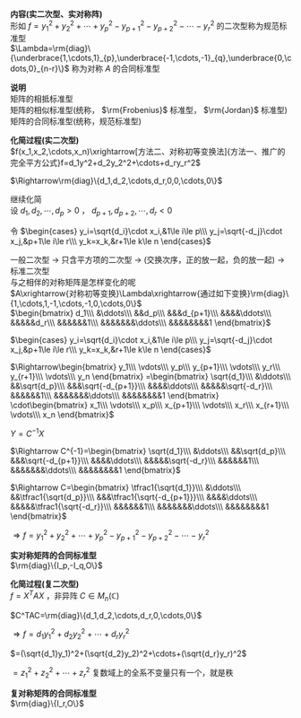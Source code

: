 **内容(实二次型、实对称阵)**  
形如 $f=y_1^2+y_2^2+\cdots+y_p^2-y_{p+1}^2-y_{p+2}^2-\cdots-y_r^2$ 的二次型称为规范标准型  
 $\Lambda=\rm{diag}\{\underbrace{1,\cdots,1}_{p},\underbrace{-1,\cdots,-1}_{q},\underbrace{0,\cdots,0}_{n-r}\}$ 称为对称 $A$ 的合同标准型  
  
**说明**  
矩阵的相抵标准型  
矩阵的相似标准型(统称， $\rm{Frobenius}$ 标准型， $\rm{Jordan}$ 标准型)  
矩阵的合同标准型(统称，规范标准型)  
  
**化简过程(实二次型)**  
 $f(x_1,x_2,\cdots,x_n)\xrightarrow[方法二、对称初等变换法]{方法一、推广的完全平方公式}f=d_1y^2+d_2y_2^2+\cdots+d_ry_r^2$   
  
 $\Rightarrow\rm{diag}\{d_1,d_2,\cdots,d_r,0,0,\cdots,0\}$   
  
继续化简  
设 $d_1,d_2,\cdots,d_p>0$ ， $d_{p+1},d_{p+2},\cdots,d_r<0$   
  
令  $\begin{cases}  
y_i=\sqrt{d_i}\cdot x_i,&1\le i\le p\\\   
y_j=\sqrt{-d_j}\cdot x_j,&p+1\le i\le r\\\   
y_k=x_k,&r+1\le k\le n  
\end{cases}$   
  
一般二次型 $\to$ 只含平方项的二次型 $\to$ (交换次序，正的放一起，负的放一起) $\to$ 标准二次型  
与之相伴的对称矩阵是怎样变化的呢  
 $A\xrightarrow{对称初等变换}\Lambda\xrightarrow{通过如下变换}\rm{diag}\{1,\cdots,1,-1,\cdots,-1,0,\cdots,0\}$   
 $\begin{bmatrix}  
d_1\\\ &\ddots\\\ &&d_p\\\ &&&d_{p+1}\\\ &&&&\ddots\\\ &&&&&d_r\\\ &&&&&&1\\\ &&&&&&&\ddots\\\ &&&&&&&&1  
\end{bmatrix}$   
  
 $\begin{cases}  
y_i=\sqrt{d_i}\cdot x_i,&1\le i\le p\\\  
y_j=\sqrt{-d_j}\cdot x_j,&p+1\le i\le r\\\  
y_k=x_k,&r+1\le k\le n  
\end{cases}$   
  
 $\Rightarrow\begin{bmatrix}  
y_1\\\ \vdots\\\ y_p\\\ y_{p+1}\\\ \vdots\\\ y_r\\\ y_{r+1}\\\ \vdots\\\ y_n  
\end{bmatrix}  
=\begin{bmatrix}  
\sqrt{d_1}\\\ &\ddots\\\ &&\sqrt{d_p}\\\ &&&\sqrt{-d_{p+1}}\\\ &&&&\ddots\\\ &&&&&\sqrt{-d_r}\\\ &&&&&&1\\\ &&&&&&&\ddots\\\ &&&&&&&&1  
\end{bmatrix}  
\cdot\begin{bmatrix}  
x_1\\\ \vdots\\\ x_p\\\ x_{p+1}\\\ \vdots\\\ x_r\\\ x_{r+1}\\\ \vdots\\\ x_n  
\end{bmatrix}$   
  
 $Y=C^{-1}X$   
  
 $\Rightarrow C^{-1}=\begin{bmatrix}  
\sqrt{d_1}\\\ &\ddots\\\ &&\sqrt{d_p}\\\ &&&\sqrt{-d_{p+1}}\\\ &&&&\ddots\\\  
&&&&&\sqrt{-d_r}\\\ &&&&&&1\\\ &&&&&&&\ddots\\\ &&&&&&&&1  
\end{bmatrix}$   
  
 $\Rightarrow C=\begin{bmatrix}  
\tfrac1{\sqrt{d_1}}\\\ &\ddots\\\  
&&\tfrac1{\sqrt{d_p}}\\\ &&&\tfrac1{\sqrt{-d_{p+1}}}\\\  
&&&&\ddots\\\ &&&&&\tfrac1{\sqrt{-d_r}}\\\  
&&&&&&1\\\ &&&&&&&\ddots\\\ &&&&&&&&1  
\end{bmatrix}$   
  
 $\Rightarrow f=y_1^2+y_2^2+\cdots+y_p^2-y_{p+1}^2-y_{p+2}^2-\cdots-y_r^2$   
  
**实对称矩阵的合同标准型**  
 $\rm{diag}\{I_p,-I_q,O\}$   
  
**化简过程(复二次型)**  
 $f=X^TAX$ ，非异阵 $C\in M_n(\mathbb{C})$   
  
 $C^TAC=\rm{diag}\{d_1,d_2,\cdots,d_r,0,\cdots,0\}$   
  
 $\Rightarrow f=d_1y_1^2+d_2y_2^2+\cdots+d_ry_r^2$   
  
 $=(\sqrt{d_1}y_1)^2+(\sqrt{d_2}y_2)^2+\cdots+(\sqrt{d_r}y_r)^2$   
  
 $=z_1^2+z_2^2+\cdots+z_r^2$ 复数域上的全系不变量只有一个，就是秩  
  
**复对称矩阵的合同标准型**  
 $\rm{diag}\{I_r,O\}$   
